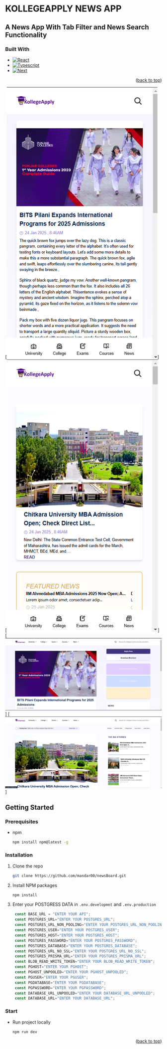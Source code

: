<a id="readme-top"></a>


# KOLLEGEAPPLY NEWS APP

## A News App With Tab Filter and News Search Functionality


### Built With

- [![React][React.js]][React-url]
- [![Typescript][Typescript]][Typescript-url]
- [![Next][Next.js]][Next-url]

<p align="right">(<a href="#readme-top">back to top</a>)</p>


[![Product Name Screen Shot][mobile2-screenshot]]
[![Product Name Screen Shot][mobile3-screenshot]]
[![Product Name Screen Shot][fullScreen2-screenshot]]
[![Product Name Screen Shot][fullScreen3-screenshot]]

<!-- GETTING STARTED -->

## Getting Started

### Prerequisites

- npm
  ```sh
  npm install npm@latest -g
  ```

### Installation

1. Clone the repo
   ```sh
   git clone https://github.com/mandar00/newsBoard.git
   ```
2. Install NPM packages
   ```sh
   npm install
   ```
3. Enter your POSTGRESS DATA in `.env.developmnt` and `.env.production`
   ```js
    const BASE_URL = "ENTER YOUR API";
    const POSTGRES_URL="ENTER YOUR POSTGRES_URL";
    const POSTGRES_URL_NON_POOLING="ENTER YOUR POSTGRES_URL_NON_POOLING";
    const POSTGRES_USER="ENTER YOUR POSTGRES_USER";
    const POSTGRES_HOST="ENTER YOUR POSTGRES_HOST";
    const POSTGRES_PASSWORD="ENTER YOUR POSTGRES_PASSWORD";
    const POSTGRES_DATABASE="ENTER YOUR POSTGRES_DATABASE";
    const POSTGRES_URL_NO_SSL="ENTER YOUR POSTGRES_URL_NO_SSL";
    const POSTGRES_PRISMA_URL="ENTER YOUR POSTGRES_PRISMA_URL";
    const BLOB_READ_WRITE_TOKEN="ENTER YOUR BLOB_READ_WRITE_TOKEN";
    const PGHOST="ENTER YOUR PGHOST";
    const PGHOST_UNPOOLED="ENTER YOUR PGHOST_UNPOOLED";
    const PGUSER="ENTER YOUR PGUSER";
    const PGDATABASE="ENTER YOUR PGDATABASE";
    const PGPASSWORD="ENTER YOUR PGPASSWORD";
    const DATABASE_URL_UNPOOLED="ENTER YOUR DATABASE_URL_UNPOOLED";
    const DATABASE_URL="ENTER YOUR DATABASE_URL";
   ```

### Start

- Run project locally
  ```sh
  npm run dev
  ```

<p align="right">(<a href="#readme-top">back to top</a>)</p>

[Typescript]: https://img.shields.io/badge/React-20232A?style=for-the-badge&logo=react&logoColor=61DAFB
[Typescript-url]: https://www.typescriptlang.org/
[React.js]: https://img.shields.io/badge/typescript-20232A?style=for-the-badge&logo=typescript&logoColor=61DAFB
[React-url]: https://reactjs.org/
[Next.js]: https://img.shields.io/badge/next.js-000000?style=for-the-badge&logo=nextdotjs&logoColor=white
[Next-url]: https://nextjs.org/

[mobile1-screenshot]: src/assets/readme/mobileHome.png
[mobile2-screenshot]: src/assets/readme/mobileIndividualNews.png
[mobile3-screenshot]: src/assets/readme/mobileNewsPage.png
[fullScreen1-screenshot]: src/assets/readme/fullScreenHome.png
[fullScreen2-screenshot]: src/assets/readme/fullscreenIndivdualPage.png
[fullScreen3-screenshot]: src/assets/readme/fullScreenNewsPage.png
